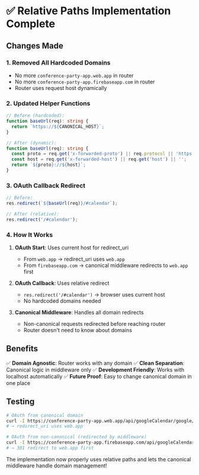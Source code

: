 # ✅ Relative Paths Implementation Complete

## Changes Made

### 1. Removed All Hardcoded Domains
- No more `conference-party-app.web.app` in router
- No more `conference-party-app.firebaseapp.com` in router
- Router uses request host dynamically

### 2. Updated Helper Functions

```typescript
// Before (hardcoded):
function baseUrl(req): string {
  return `https://${CANONICAL_HOST}`;
}

// After (dynamic):
function baseUrl(req): string {
  const proto = req.get('x-forwarded-proto') || req.protocol || 'https';
  const host = req.get('x-forwarded-host') || req.get('host') || '';
  return `${proto}://${host}`;
}
```

### 3. OAuth Callback Redirect

```typescript
// Before:
res.redirect(`${baseUrl(req)}/#calendar`);

// After (relative):
res.redirect('/#calendar');
```

### 4. How It Works

1. **OAuth Start**: Uses current host for redirect_uri
   - From `web.app` → redirect_uri uses `web.app`
   - From `firebaseapp.com` → canonical middleware redirects to `web.app` first

2. **OAuth Callback**: Uses relative redirect
   - `res.redirect('/#calendar')` → browser uses current host
   - No hardcoded domains needed

3. **Canonical Middleware**: Handles all domain redirects
   - Non-canonical requests redirected before reaching router
   - Router doesn't need to know about domains

## Benefits

✅ **Domain Agnostic**: Router works with any domain
✅ **Clean Separation**: Canonical logic in middleware only
✅ **Development Friendly**: Works with localhost automatically
✅ **Future Proof**: Easy to change canonical domain in one place

## Testing

```bash
# OAuth from canonical domain
curl -I https://conference-party-app.web.app/api/googleCalendar/google/start
# → redirect_uri uses web.app

# OAuth from non-canonical (redirected by middleware)
curl -I https://conference-party-app.firebaseapp.com/api/googleCalendar/google/start
# → 301 redirect to web.app first
```

The implementation now properly uses relative paths and lets the canonical middleware handle domain management!